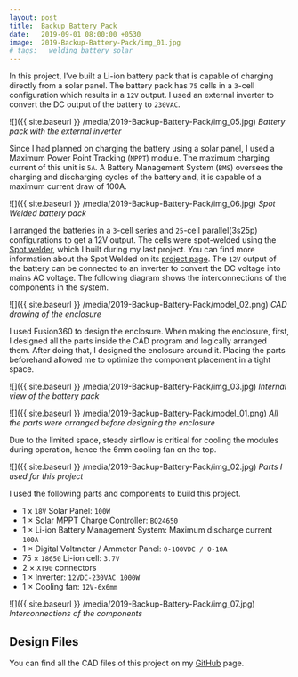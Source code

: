 ```yaml
---
layout: post
title:  Backup Battery Pack
date:   2019-09-01 08:00:00 +0530
image:  2019-Backup-Battery-Pack/img_01.jpg
# tags:   welding battery solar
---
```

In this project, I've built a Li-ion battery pack that is capable of charging directly from a solar panel. The battery pack has `75` cells in a `3`-cell configuration which results in a `12V` output. I used an external inverter to convert the DC output of the battery to `230VAC`.

![]({{ site.baseurl }} /media/2019-Backup-Battery-Pack/img_05.jpg)
*Battery pack with the external inverter*

Since I had planned on charging the battery using a solar panel, I used a Maximum Power Point Tracking (`MPPT`) module. The maximum charging current of this unit is `5A`. A Battery Management System (`BMS`) oversees the charging and discharging cycles of the battery and, it is capable of a maximum current draw of 100A.

![]({{ site.baseurl }} /media/2019-Backup-Battery-Pack/img_06.jpg)
*Spot Welded battery pack*

I arranged the batteries in a `3`-cell series and `25`-cell parallel(3s25p) configurations to get a 12V output. The cells were spot-welded using the [Spot welder](https://lkbrilliant.github.io/2019/07/12/Spot_Welder), which I built during my last project. You can find more information about the Spot Welded on its [project page](https://lkbrilliant.github.io/2019/07/12/Spot_Welder). The `12V` output of the battery can be connected to an inverter to convert the DC voltage into mains AC voltage. The following diagram shows the interconnections of the components in the system.

![]({{ site.baseurl }} /media/2019-Backup-Battery-Pack/model_02.png)
*CAD drawing of the enclosure*

I used Fusion360 to design the enclosure. When making the enclosure, first, I designed all the parts inside the CAD program and logically arranged them. After doing that, I designed the enclosure around it. Placing the parts beforehand allowed me to optimize the component placement in a tight space.

![]({{ site.baseurl }} /media/2019-Backup-Battery-Pack/img_03.jpg)
*Internal view of the battery pack*

![]({{ site.baseurl }} /media/2019-Backup-Battery-Pack/model_01.png)
*All the parts were arranged before designing the enclosure*

Due to the limited space, steady airflow is critical for cooling the modules during operation, hence the 6mm cooling fan on the top.

![]({{ site.baseurl }} /media/2019-Backup-Battery-Pack/img_02.jpg)
*Parts I used for this project*

I used the following parts and components to build this project.

- 1 x `18V` Solar Panel: `100W`
- 1 × Solar MPPT Charge Controller: `BQ24650`
- 1 × Li-ion Battery Management System: Maximum discharge current `100A`
- 1 × Digital Voltmeter / Ammeter Panel: `0-100VDC / 0-10A`
- 75 × `18650` Li-ion cell: `3.7V`
- 2 × `XT90` connectors
- 1 × Inverter: `12VDC-230VAC 1000W`
- 1 × Cooling fan: `12V-6x6mm`

![]({{ site.baseurl }} /media/2019-Backup-Battery-Pack/img_07.jpg)
*Interconnections of the components*

## Design Files

You can find all the CAD files of this project on my [GitHub](https://github.com/LKbrilliant/Backup-Battery-Pack) page.